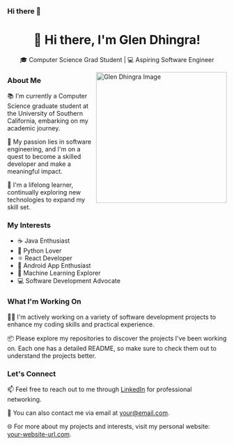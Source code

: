 ### Hi there 👋

<!--
**GlenDhingra/GlenDhingra** is a ✨ _special_ ✨ repository because its `README.md` (this file) appears on your GitHub profile.



Here are some ideas to get you started:

- 🔭 I’m currently working on ...
- 🌱 I’m currently learning ...
- 👯 I’m looking to collaborate on ...
- 🤔 I’m looking for help with ...
- 💬 Ask me about ...
- 📫 How to reach me: ...
- 😄 Pronouns: ...
- ⚡ Fun fact: ...
-->

<div align="center">
  <h1>👋 Hi there, I'm Glen Dhingra!</h1>
  <p>🎓 Computer Science Grad Student | 💻 Aspiring Software Engineer</p>
</div>

<img align="right" width="300" src="your-image-url-here.jpg" alt="Glen Dhingra Image">

### About Me

📚 I'm currently a Computer Science graduate student at the University of Southern California, embarking on my academic journey.

🚀 My passion lies in software engineering, and I'm on a quest to become a skilled developer and make a meaningful impact.

🌱 I'm a lifelong learner, continually exploring new technologies to expand my skill set.

### My Interests

- ☕ Java Enthusiast
- 🐍 Python Lover
- ⚛️ React Developer
- 📱 Android App Enthusiast
- 🤖 Machine Learning Explorer
- 💻 Software Development Advocate

### What I'm Working On

👨‍💻 I'm actively working on a variety of software development projects to enhance my coding skills and practical experience.

📦 Please explore my repositories to discover the projects I've been working on. Each one has a detailed README, so make sure to check them out to understand the projects better.

### Let's Connect

📫 Feel free to reach out to me through [LinkedIn](https://www.linkedin.com/in/your-linkedin-url) for professional networking.

📧 You can also contact me via email at your@email.com.

🌐 For more about my projects and interests, visit my personal website: [your-website-url.com](https://www.your-website-url.com).

</div>

